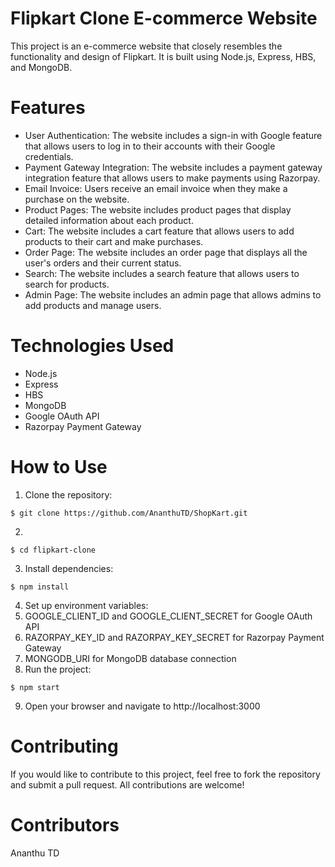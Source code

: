 
# Flipkart Clone E-commerce Website
This project is an e-commerce website that closely resembles the functionality and design of Flipkart. It is built using Node.js, Express, HBS, and MongoDB.

# Features
* User Authentication: The website includes a sign-in with Google feature that allows users to log in to their accounts with their Google credentials.
* Payment Gateway Integration: The website includes a payment gateway integration feature that allows users to make payments using Razorpay.
* Email Invoice: Users receive an email invoice when they make a purchase on the website.
* Product Pages: The website includes product pages that display detailed information about each product.
* Cart: The website includes a cart feature that allows users to add products to their cart and make purchases.
* Order Page: The website includes an order page that displays all the user's orders and their current status.
* Search: The website includes a search feature that allows users to search for products.
* Admin Page: The website includes an admin page that allows admins to add products and manage users.
# Technologies Used
* Node.js
* Express
* HBS
* MongoDB
* Google OAuth API
* Razorpay Payment Gateway
# How to Use
1. Clone the repository:
```
$ git clone https://github.com/AnanthuTD/ShopKart.git 
```
2. 
```
$ cd flipkart-clone 
```
3. Install dependencies: 
```
$ npm install
```
4. Set up environment variables:
5. GOOGLE_CLIENT_ID and GOOGLE_CLIENT_SECRET for Google OAuth API
6. RAZORPAY_KEY_ID and RAZORPAY_KEY_SECRET for Razorpay Payment Gateway
7. MONGODB_URI for MongoDB database connection
8. Run the project: 
```
$ npm start 
```
9. Open your browser and navigate to http://localhost:3000
# Contributing
If you would like to contribute to this project, feel free to fork the repository and submit a pull request. All contributions are welcome!
# Contributors
Ananthu TD

